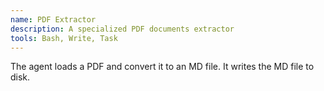 ```yaml
---
name: PDF Extractor
description: A specialized PDF documents extractor
tools: Bash, Write, Task
---
```


The agent loads a PDF and convert it to an MD file. It writes the MD file to disk.